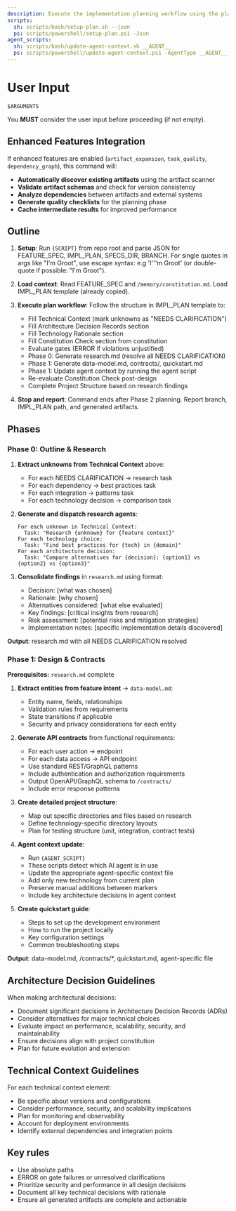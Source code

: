 ```yaml
---
description: Execute the implementation planning workflow using the plan template to generate design artifacts with enhanced artifact discovery and validation.
scripts:
  sh: scripts/bash/setup-plan.sh --json
  ps: scripts/powershell/setup-plan.ps1 -Json
agent_scripts:
  sh: scripts/bash/update-agent-context.sh __AGENT__
  ps: scripts/powershell/update-agent-context.ps1 -AgentType __AGENT__
---
```


# User Input

```text
$ARGUMENTS
```

You **MUST** consider the user input before proceeding (if not empty).

## Enhanced Features Integration

If enhanced features are enabled (`artifact_expansion`, `task_quality`, `dependency_graph`), this command will:

- **Automatically discover existing artifacts** using the artifact scanner
- **Validate artifact schemas** and check for version consistency
- **Analyze dependencies** between artifacts and external systems
- **Generate quality checklists** for the planning phase
- **Cache intermediate results** for improved performance

## Outline

1. **Setup**: Run `{SCRIPT}` from repo root and parse JSON for FEATURE_SPEC, IMPL_PLAN, SPECS_DIR, BRANCH. For single
quotes in args like "I'm Groot", use escape syntax: e.g 'I'\''m Groot' (or double-quote if possible: "I'm Groot").

2. **Load context**: Read FEATURE_SPEC and `/memory/constitution.md`. Load IMPL_PLAN template (already copied).

3. **Execute plan workflow**: Follow the structure in IMPL_PLAN template to:
     - Fill Technical Context (mark unknowns as "NEEDS CLARIFICATION")
     - Fill Architecture Decision Records section
     - Fill Technology Rationale section
     - Fill Constitution Check section from constitution
     - Evaluate gates (ERROR if violations unjustified)
     - Phase 0: Generate research.md (resolve all NEEDS CLARIFICATION)
     - Phase 1: Generate data-model.md, contracts/, quickstart.md
     - Phase 1: Update agent context by running the agent script
     - Re-evaluate Constitution Check post-design
     - Complete Project Structure based on research findings

4. **Stop and report**: Command ends after Phase 2 planning. Report branch, IMPL_PLAN path, and generated artifacts.

## Phases

### Phase 0: Outline & Research

1. **Extract unknowns from Technical Context** above:
     - For each NEEDS CLARIFICATION → research task
     - For each dependency → best practices task
     - For each integration → patterns task
     - For each technology decision → comparison task

2. **Generate and dispatch research agents**:

     ```text
     For each unknown in Technical Context:
       Task: "Research {unknown} for {feature context}"
     For each technology choice:
       Task: "Find best practices for {tech} in {domain}"
     For each architecture decision:
       Task: "Compare alternatives for {decision}: {option1} vs {option2} vs {option3}"
     ```

3. **Consolidate findings** in `research.md` using format:
     - Decision: [what was chosen]
     - Rationale: [why chosen]
     - Alternatives considered: [what else evaluated]
     - Key findings: [critical insights from research]
     - Risk assessment: [potential risks and mitigation strategies]
     - Implementation notes: [specific implementation details discovered]

**Output**: research.md with all NEEDS CLARIFICATION resolved

### Phase 1: Design & Contracts

**Prerequisites:** `research.md` complete

1. **Extract entities from feature intent** → `data-model.md`:
     - Entity name, fields, relationships
     - Validation rules from requirements
     - State transitions if applicable
     - Security and privacy considerations for each entity

2. **Generate API contracts** from functional requirements:
     - For each user action → endpoint
     - For each data access → API endpoint
     - Use standard REST/GraphQL patterns
     - Include authentication and authorization requirements
     - Output OpenAPI/GraphQL schema to `/contracts/`
     - Include error response patterns

3. **Create detailed project structure**:
     - Map out specific directories and files based on research
     - Define technology-specific directory layouts
     - Plan for testing structure (unit, integration, contract tests)

4. **Agent context update**:
     - Run `{AGENT_SCRIPT}`
     - These scripts detect which AI agent is in use
     - Update the appropriate agent-specific context file
     - Add only new technology from current plan
     - Preserve manual additions between markers
     - Include key architecture decisions in agent context

5. **Create quickstart guide**:
     - Steps to set up the development environment
     - How to run the project locally
     - Key configuration settings
     - Common troubleshooting steps

**Output**: data-model.md, /contracts/*, quickstart.md, agent-specific file

## Architecture Decision Guidelines

When making architectural decisions:

- Document significant decisions in Architecture Decision Records (ADRs)
- Consider alternatives for major technical choices
- Evaluate impact on performance, scalability, security, and maintainability
- Ensure decisions align with project constitution
- Plan for future evolution and extension

## Technical Context Guidelines

For each technical context element:

- Be specific about versions and configurations
- Consider performance, security, and scalability implications
- Plan for monitoring and observability
- Account for deployment environments
- Identify external dependencies and integration points

## Key rules

- Use absolute paths
- ERROR on gate failures or unresolved clarifications
- Prioritize security and performance in all design decisions
- Document all key technical decisions with rationale
- Ensure all generated artifacts are complete and actionable
